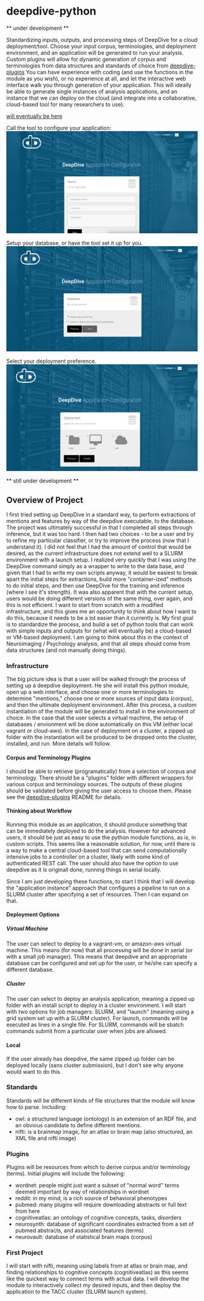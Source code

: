 # deepdive-python

** under development **

Standardizing inputs, outputs, and processing steps of DeepDive for a cloud deployment/tool. Choose your input corpus, terminologies, and deployment environment, and an application will be generated to run your analysis. Custom plugins will allow for dynamic generation of corpus and terminologies from data structures and standards of choice from [deepdive-plugins](http://www.github.com/vsoch/deepdive-plugins) You can have experience with coding (and use the functions in the module as you wish), or no experience at all, and let the interactive web interface walk you through generation of your application. This will ideally be able to generate single instances of analysis applications, and an instance that we can deploy on the cloud (and integrate into a collaborative, cloud-based tool for many researchers to use).

[will eventually be here](https://pypi.python.org/pypi/deepdive)

Call the tool to configure your application:
![view1](example/img/view1.png)

Setup your database, or have the tool set it up for you.
![view2](example/img/view2.png)

Select your deployment preference.
![view3](example/img/view3.png)

** still under development **

## Overview of Project
I first tried setting up DeepDive in a standard way, to perform extractions of mentions and features by way of the deepdive executable, to the database. The project was ultimately successful in that I completed all steps through inference, but it was too hard. I then had two choices - to be a user and try to refine my particular classifier, or try to improve the process (now that I understand it). I did not feel that I had the amount of control that would be desired, as the current infrastructure does not extend well to a SLURM environment with a launch setup. I realized very quickly that I was using the DeepDive command simply as a wrapper to write to the data base, and given that I had to write my own scripts anyway, it would be easiest to break apart the initial steps for extractions, build more "container-ized" methods to do initial steps, and then use DeepDive for the training and inference (where I see it's strength). It was also apparent that with the current setup, users would be doing different versions of the same thing, over again, and this is not efficient. I want to start from scratch with a modified infrastructure, and this gives me an opportunity to think about how I want to do this, because it needs to be a lot easier than it currently is. My first goal is to standardize the process, and build a set of python tools that can work with simple inputs and outputs for (what will eventually be) a cloud-based or VM-based deployment. I am going to think about this in the context of Neuroimaging / Psychology analysis, and that all steps should come from data structures (and not manually doing things).

### Infrastructure
The big picture idea is that a user will be walked through the process of setting up a deepdive deployment. He she will install this python module, open up a web interface, and choose one or more terminologies to determine "mentions," choose one or more sources of input data (corpus), and then the ultimate deployment environment. After this process, a custom instantiation of the module will be generated to install in the environment of choice. In the case that the user selects a virtual machine, the setup of databases / envionment will be done automatically on this VM (either local vagrant or cloud-aws). In the case of deployment on a cluster, a zipped up folder with the instantiation will be produced to be dropped onto the cluster, installed, and run. More details will follow.

#### Corpus and Terminology Plugins
I should be able to retrieve (programatically) from a selection of corpus and terminology. There should be a "plugins" folder with different wrappers for various corpus and terminology sources. The outputs of these plugins should be validated before giving the user access to choose them. Please see the [deepdive-plugins](http://www.github.com/vsoch/deepdive-plugins) README for details. 

#### Thinking about Workflow
Running this module as an application, it should produce something that can be immediately deployed to do the analysis. However for advanced users, it should be just as easy to use the python module functions, as is, in custom scripts. This seems like a reasonable solution, for now, until there is a way to make a central cloud-based tool that can send computationally intensive jobs to a controller on a cluster, likely with some kind of authenticated REST call. The user should also have the option to use deepdive as it is originall done, running things in serial locally. 

Since I am just developing these functions, to start I think that I will develop the "application instance" approach that configures a pipeline to run on a SLURM cluster after specifying a set of resources. Then I can expand on that.

#### Deployment Options

##### Virtual Machine
The user can select to deploy to a vagrant-vm, or amazon-aws virtual machine. This means (for now) that all processing will be done in serial (or with a small job manager). This means that deepdive and an appropriate database can be configured and set up for the user, or he/she can specify a different database.

##### Cluster
The user can select to deploy an analysis application, meaning a zipped up folder with an install script to deploy in a cluster environment. I will start with two options for job managers: SLURM, and "launch" (meaning using a grid system set up with a SLURM cluster). For launch, commands will be executed as lines in a single file. For SLURM, commands will be sbatch commands submit from a particular user when jobs are allowed.

#### Local
If the user already has deepdive, the same zipped up folder can be deployed locally (sans cluster submission), but I don't see why anyone would want to do this.

### Standards
Standards will be different kinds of file structures that the module will know how to parse. Including:

- owl: a structured language (ontology) is an extension of an RDF file, and an obvious candidate to define different mentions.
- nifti: is a brainmap image, for an atlas or brain map (also structured, an XML file and nifti image)

### Plugins 
Plugins will be resources from which to derive corpus and/or terminology (terms). Initial plugins will include the following:

- wordnet: people might just want a subset of "normal word" terms deemed important by way of relationships in wordnet
- reddit: in my mind, is a rich source of behavioral phenotypes
- pubmed: many plugins will require downloading abstracts or full text from here
- cognitiveatlas: an ontology of cognitive concepts, tasks, disorders
- neurosynth: database of significant coordinates extracted from a set of pubmed abstracts, and associated features (terms)
- neurovault: database of statistical brain maps (corpus)


### First Project
I will start with nifti, meaning using labels from at atlas or brain map, and finding relationships to cognitive concepts (cognitiveatlas) as this seems like the quickest way to connect terms with actual data. I will develop the module to interactively collect my desired inputs, and then deploy the application to the TACC cluster (SLURM launch system).
